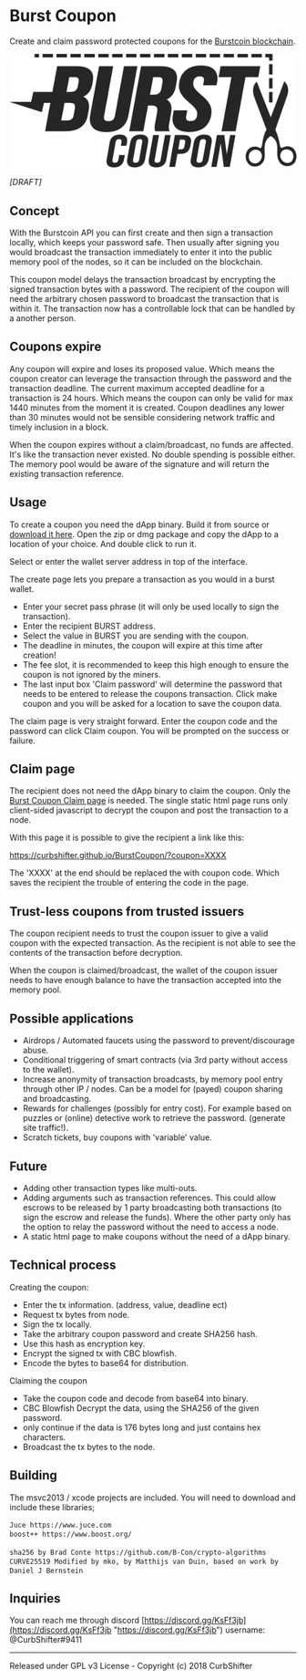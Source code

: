 # Burst Coupon

Create and claim password protected coupons for the [Burstcoin blockchain](http://burst-coin.org/).

![BurstCoupon](https://github.com/CurbShifter/BurstCoupon/blob/master/Source/img/burst-coupon.png)

*[DRAFT]*

Concept
-
With the Burstcoin API you can first create and then sign a transaction locally, which keeps your password safe. Then usually after signing you would broadcast the transaction immediately to enter it into the public memory pool of the nodes, so it can be included on the blockchain. 

This coupon model delays the transaction broadcast by encrypting the signed transaction bytes with a password. The recipient of the coupon will need the arbitrary chosen password to broadcast the transaction that is within it. The transaction now has a controllable lock that can be handled by a another person.


Coupons expire
-
Any coupon will expire and loses its proposed value. Which means the coupon creator can leverage the transaction through the password and the transaction deadline. The current maximum accepted deadline for a transaction is 24 hours. Which means the coupon can only be valid for max 1440 minutes from the moment it is created. Coupon deadlines any lower than 30 minutes would not be sensible considering network traffic and timely inclusion in a block.

When the coupon expires without a claim/broadcast, no funds are affected. It's like the transaction never existed. No double spending is possible either. The memory pool would be aware of the signature and will return the existing transaction reference.

Usage
-
To create a coupon you need the dApp binary. Build it from source or [download it here](https://github.com/CurbShifter/BurstCoupon/releases "download"). Open the zip or dmg package and copy the dApp to a location of your choice. And double click to run it. 

Select or enter the wallet server address in top of the interface. 

The create page lets you prepare a transaction as you would in a burst wallet.
 
- Enter your secret pass phrase (it will only be used locally to sign the transaction).  
- Enter the recipient BURST address. 
- Select the value in BURST you are sending with the coupon. 
- The deadline in minutes, the coupon will expire at this time after creation!
- The fee slot, it is recommended to keep this high enough to ensure the coupon is not ignored by the miners. 
- The last input box 'Claim password' will determine the password that needs to be entered to release the coupons transaction. Click make coupon and you will be asked for a location to save the coupon data.

The claim page is very straight forward. Enter the coupon code and the password can click Claim coupon. You will be prompted on the success or failure. 

Claim page
-
The recipient does not need the dApp binary to claim the coupon. Only the 
[Burst Coupon Claim page](https://github.com/CurbShifter/BurstCoupon/blob/master/BurstCoupon-Claim.html "Burst Coupon Claim page") is needed. The single static html page runs only client-sided javascript to decrypt the coupon and post the transaction to a node.

With this page it is possible to give the recipient a link like this:

https://curbshifter.github.io/BurstCoupon/?coupon=XXXX

The 'XXXX' at the end should be replaced the with coupon code. Which saves the recipient the trouble of entering the code in the page.

Trust-less coupons from trusted issuers
-
The coupon recipient needs to trust the coupon issuer to give a valid coupon with the expected transaction. As the recipient is not able to see the contents of the transaction before decryption.

When the coupon is claimed/broadcast, the wallet of the coupon issuer needs to have enough balance to have the transaction accepted into the memory pool.

Possible applications
-
- Airdrops / Automated faucets using the password to prevent/discourage abuse.
- Conditional triggering of smart contracts (via 3rd party without access to the wallet).
- Increase anonymity of transaction broadcasts, by memory pool entry through other IP / nodes. Can be a model for (payed) coupon sharing and broadcasting.
- Rewards for challenges (possibly for entry cost). For example based on puzzles or (online) detective work to retrieve the password. (generate site traffic!).
- Scratch tickets, buy coupons with 'variable' value.

Future
-
- Adding other transaction types like multi-outs. 
- Adding arguments such as transaction references. This could allow escrows to be released by 1 party broadcasting both transactions (to sign the escrow and release the funds). Where the other party only has the option to relay the password without the need to access a node.
- A static html page to make coupons without the need of a dApp binary.

Technical process
-
Creating the coupon:

- Enter the tx information. (address, value, deadline ect)
- Request tx bytes from node.
- Sign the tx locally.
- Take the arbitrary coupon password and create SHA256 hash.
- Use this hash as encryption key.
- Encrypt the signed tx with CBC blowfish.
- Encode the bytes to base64 for distribution.

Claiming the coupon

- Take the coupon code and decode from base64 into binary.
- CBC Blowfish Decrypt the data, using the SHA256 of the given password.
- only continue if the data is 176 bytes long and just contains hex characters.
- Broadcast the tx bytes to the node.


Building
-
The msvc2013 / xcode projects are included. You will need to download and include these libraries;

    Juce https://www.juce.com
    boost++ https://www.boost.org/

	sha256 by Brad Conte https://github.com/B-Con/crypto-algorithms
	CURVE25519 Modified by mko, by Matthijs van Duin, based on work by Daniel J Bernstein

Inquiries
-
You can reach me through discord  [https://discord.gg/KsFf3jb](https://discord.gg/KsFf3jb "https://discord.gg/KsFf3jb") username: @CurbShifter#9411

----------

Released under GPL v3 License - Copyright (c) 2018 CurbShifter

